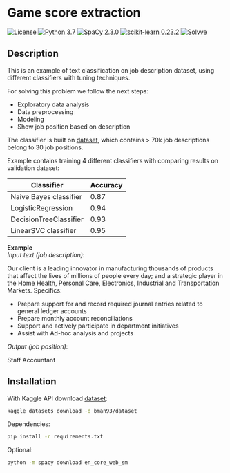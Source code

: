 # Game score extraction

[![License](http://img.shields.io/badge/license-MIT-green.svg?style=flat)](https://github.com/Solvve/ml_job_classifier/blob/master/LICENSE.txt)
[![Python 3.7](https://img.shields.io/badge/python-3.7-blue.svg)](https://www.python.org/downloads/release/python-378/)
[![SpaCy 2.3.0](https://img.shields.io/badge/spacy-2.3.0-blue)](https://spacy.io/)
[![scikit-learn 0.23.2](https://img.shields.io/badge/scikit_learn-0.23.2-blue)](https://scikit-learn.org/stable/)
[![Solvve](https://img.shields.io/badge/made%20in-solvve-blue)](https://solvve.com/)

## Description

This is an example of text classification on job description dataset, using different classifiers with tuning techniques.

For solving this problem we follow the next steps:
* Exploratory data analysis
* Data preprocessing
* Modeling
* Show job position based on description

The classifier is built on [dataset](https://www.kaggle.com/bman93/dataset), which contains > 70k job descriptions belong to 30 job positions.

Example contains training 4 different classifiers with comparing results on validation dataset:

| Classifier | Accuracy |
|---|---|
| Naive Bayes classifier | 0.87 |
| LogisticRegression | 0.94 |
| DecisionTreeClassifier | 0.93 |
| LinearSVC classifier | 0.95 |


**Example**  
*Input text (job description)*:    

Our client is a leading innovator in manufacturing thousands of products that affect the lives of millions of people every day; and a strategic player in the Home Health, Personal Care, Electronics, Industrial and Transportation Markets. Specifics:
- Prepare support for and record required journal entries related to general ledger accounts
- Prepare monthly account reconciliations
- Support and actively participate in department initiatives
- Assist with Ad-hoc analysis and projects  

*Output (job position)*:  

Staff Accountant



## Installation

With Kaggle API download [dataset](https://www.kaggle.com/bman93/dataset):
```bash
kaggle datasets download -d bman93/dataset
```

Dependencies:
```bash
pip install -r requirements.txt
```

Optional:
```bash
python -m spacy download en_core_web_sm
```
